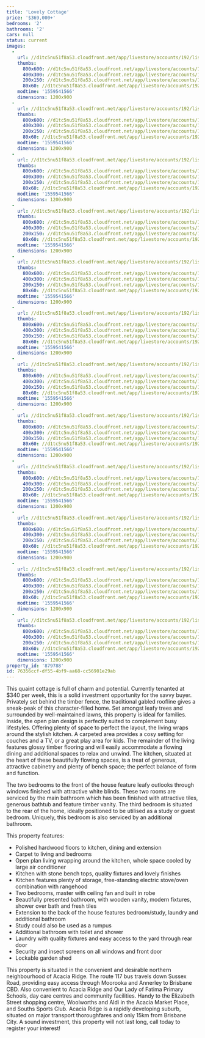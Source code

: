 ```yaml
---
title: 'Lovely Cottage'
price: '$369,000+'
bedrooms: '2'
bathrooms: '2'
cars: null
status: current
images:
  -
    url: //d1tc5nu51f8a53.cloudfront.net/app/livestore/accounts/192/listings/1871295/images/Sussex-44-Front-Dayn_ae02-793b-ad86-336b-a056-a329-f4b9-0587_20190603035848.jpg
    thumbs:
      800x600: //d1tc5nu51f8a53.cloudfront.net/app/livestore/accounts/192/listings/1871295/images/Sussex-44-Front-Dayn_ae02-793b-ad86-336b-a056-a329-f4b9-0587_20190603035848_800x600.jpg
      400x300: //d1tc5nu51f8a53.cloudfront.net/app/livestore/accounts/192/listings/1871295/images/Sussex-44-Front-Dayn_ae02-793b-ad86-336b-a056-a329-f4b9-0587_20190603035848_400x300.jpg
      200x150: //d1tc5nu51f8a53.cloudfront.net/app/livestore/accounts/192/listings/1871295/images/Sussex-44-Front-Dayn_ae02-793b-ad86-336b-a056-a329-f4b9-0587_20190603035848_200x150.jpg
      80x60: //d1tc5nu51f8a53.cloudfront.net/app/livestore/accounts/192/listings/1871295/images/Sussex-44-Front-Dayn_ae02-793b-ad86-336b-a056-a329-f4b9-0587_20190603035848_80x60.jpg
    modtime: '1559541566'
    dimensions: 1200x900
  -
    url: //d1tc5nu51f8a53.cloudfront.net/app/livestore/accounts/192/listings/1871295/images/Sussex-44-Back-Dayne_7c02-262a-4fc8-ac20-149e-f76d-23f3-eaf1_20190603035846.jpg
    thumbs:
      800x600: //d1tc5nu51f8a53.cloudfront.net/app/livestore/accounts/192/listings/1871295/images/Sussex-44-Back-Dayne_7c02-262a-4fc8-ac20-149e-f76d-23f3-eaf1_20190603035846_800x600.jpg
      400x300: //d1tc5nu51f8a53.cloudfront.net/app/livestore/accounts/192/listings/1871295/images/Sussex-44-Back-Dayne_7c02-262a-4fc8-ac20-149e-f76d-23f3-eaf1_20190603035846_400x300.jpg
      200x150: //d1tc5nu51f8a53.cloudfront.net/app/livestore/accounts/192/listings/1871295/images/Sussex-44-Back-Dayne_7c02-262a-4fc8-ac20-149e-f76d-23f3-eaf1_20190603035846_200x150.jpg
      80x60: //d1tc5nu51f8a53.cloudfront.net/app/livestore/accounts/192/listings/1871295/images/Sussex-44-Back-Dayne_7c02-262a-4fc8-ac20-149e-f76d-23f3-eaf1_20190603035846_80x60.jpg
    modtime: '1559541566'
    dimensions: 1200x900
  -
    url: //d1tc5nu51f8a53.cloudfront.net/app/livestore/accounts/192/listings/1871295/images/Sussex-44-Living2-Da_b846-bf89-8b80-3fd6-801d-0d68-2e7c-3714_20190603035901.jpg
    thumbs:
      800x600: //d1tc5nu51f8a53.cloudfront.net/app/livestore/accounts/192/listings/1871295/images/Sussex-44-Living2-Da_b846-bf89-8b80-3fd6-801d-0d68-2e7c-3714_20190603035901_800x600.jpg
      400x300: //d1tc5nu51f8a53.cloudfront.net/app/livestore/accounts/192/listings/1871295/images/Sussex-44-Living2-Da_b846-bf89-8b80-3fd6-801d-0d68-2e7c-3714_20190603035901_400x300.jpg
      200x150: //d1tc5nu51f8a53.cloudfront.net/app/livestore/accounts/192/listings/1871295/images/Sussex-44-Living2-Da_b846-bf89-8b80-3fd6-801d-0d68-2e7c-3714_20190603035901_200x150.jpg
      80x60: //d1tc5nu51f8a53.cloudfront.net/app/livestore/accounts/192/listings/1871295/images/Sussex-44-Living2-Da_b846-bf89-8b80-3fd6-801d-0d68-2e7c-3714_20190603035901_80x60.jpg
    modtime: '1559541566'
    dimensions: 1200x900
  -
    url: //d1tc5nu51f8a53.cloudfront.net/app/livestore/accounts/192/listings/1871295/images/Sussex-44-Living3-Da_6406-e9c9-4fa2-a5e9-98ba-d40b-f91a-ef2b_20190603035859.jpg
    thumbs:
      800x600: //d1tc5nu51f8a53.cloudfront.net/app/livestore/accounts/192/listings/1871295/images/Sussex-44-Living3-Da_6406-e9c9-4fa2-a5e9-98ba-d40b-f91a-ef2b_20190603035859_800x600.jpg
      400x300: //d1tc5nu51f8a53.cloudfront.net/app/livestore/accounts/192/listings/1871295/images/Sussex-44-Living3-Da_6406-e9c9-4fa2-a5e9-98ba-d40b-f91a-ef2b_20190603035859_400x300.jpg
      200x150: //d1tc5nu51f8a53.cloudfront.net/app/livestore/accounts/192/listings/1871295/images/Sussex-44-Living3-Da_6406-e9c9-4fa2-a5e9-98ba-d40b-f91a-ef2b_20190603035859_200x150.jpg
      80x60: //d1tc5nu51f8a53.cloudfront.net/app/livestore/accounts/192/listings/1871295/images/Sussex-44-Living3-Da_6406-e9c9-4fa2-a5e9-98ba-d40b-f91a-ef2b_20190603035859_80x60.jpg
    modtime: '1559541566'
    dimensions: 1200x900
  -
    url: //d1tc5nu51f8a53.cloudfront.net/app/livestore/accounts/192/listings/1871295/images/Sussex-44-Living-Day_6a66-b66a-ea39-0217-8d9c-64ba-f631-743a_20190603035905.jpg
    thumbs:
      800x600: //d1tc5nu51f8a53.cloudfront.net/app/livestore/accounts/192/listings/1871295/images/Sussex-44-Living-Day_6a66-b66a-ea39-0217-8d9c-64ba-f631-743a_20190603035905_800x600.jpg
      400x300: //d1tc5nu51f8a53.cloudfront.net/app/livestore/accounts/192/listings/1871295/images/Sussex-44-Living-Day_6a66-b66a-ea39-0217-8d9c-64ba-f631-743a_20190603035905_400x300.jpg
      200x150: //d1tc5nu51f8a53.cloudfront.net/app/livestore/accounts/192/listings/1871295/images/Sussex-44-Living-Day_6a66-b66a-ea39-0217-8d9c-64ba-f631-743a_20190603035905_200x150.jpg
      80x60: //d1tc5nu51f8a53.cloudfront.net/app/livestore/accounts/192/listings/1871295/images/Sussex-44-Living-Day_6a66-b66a-ea39-0217-8d9c-64ba-f631-743a_20190603035905_80x60.jpg
    modtime: '1559541566'
    dimensions: 1200x900
  -
    url: //d1tc5nu51f8a53.cloudfront.net/app/livestore/accounts/192/listings/1871295/images/Sussex-44-Kitchen-Da_6855-079e-2712-3c86-9557-6986-9588-9962_20190603035855.jpg
    thumbs:
      800x600: //d1tc5nu51f8a53.cloudfront.net/app/livestore/accounts/192/listings/1871295/images/Sussex-44-Kitchen-Da_6855-079e-2712-3c86-9557-6986-9588-9962_20190603035855_800x600.jpg
      400x300: //d1tc5nu51f8a53.cloudfront.net/app/livestore/accounts/192/listings/1871295/images/Sussex-44-Kitchen-Da_6855-079e-2712-3c86-9557-6986-9588-9962_20190603035855_400x300.jpg
      200x150: //d1tc5nu51f8a53.cloudfront.net/app/livestore/accounts/192/listings/1871295/images/Sussex-44-Kitchen-Da_6855-079e-2712-3c86-9557-6986-9588-9962_20190603035855_200x150.jpg
      80x60: //d1tc5nu51f8a53.cloudfront.net/app/livestore/accounts/192/listings/1871295/images/Sussex-44-Kitchen-Da_6855-079e-2712-3c86-9557-6986-9588-9962_20190603035855_80x60.jpg
    modtime: '1559541566'
    dimensions: 1200x900
  -
    url: //d1tc5nu51f8a53.cloudfront.net/app/livestore/accounts/192/listings/1871295/images/Sussex-44-Kitchen2-D_a714-3908-5ab0-51a5-1f4f-fa66-6adf-d0ac_20190603035853.jpg
    thumbs:
      800x600: //d1tc5nu51f8a53.cloudfront.net/app/livestore/accounts/192/listings/1871295/images/Sussex-44-Kitchen2-D_a714-3908-5ab0-51a5-1f4f-fa66-6adf-d0ac_20190603035853_800x600.jpg
      400x300: //d1tc5nu51f8a53.cloudfront.net/app/livestore/accounts/192/listings/1871295/images/Sussex-44-Kitchen2-D_a714-3908-5ab0-51a5-1f4f-fa66-6adf-d0ac_20190603035853_400x300.jpg
      200x150: //d1tc5nu51f8a53.cloudfront.net/app/livestore/accounts/192/listings/1871295/images/Sussex-44-Kitchen2-D_a714-3908-5ab0-51a5-1f4f-fa66-6adf-d0ac_20190603035853_200x150.jpg
      80x60: //d1tc5nu51f8a53.cloudfront.net/app/livestore/accounts/192/listings/1871295/images/Sussex-44-Kitchen2-D_a714-3908-5ab0-51a5-1f4f-fa66-6adf-d0ac_20190603035853_80x60.jpg
    modtime: '1559541566'
    dimensions: 1200x900
  -
    url: //d1tc5nu51f8a53.cloudfront.net/app/livestore/accounts/192/listings/1871295/images/Sussex-44-Study-Dayn_e704-e49a-32da-568b-fc99-45e3-053e-a0f6_20190603035850.jpg
    thumbs:
      800x600: //d1tc5nu51f8a53.cloudfront.net/app/livestore/accounts/192/listings/1871295/images/Sussex-44-Study-Dayn_e704-e49a-32da-568b-fc99-45e3-053e-a0f6_20190603035850_800x600.jpg
      400x300: //d1tc5nu51f8a53.cloudfront.net/app/livestore/accounts/192/listings/1871295/images/Sussex-44-Study-Dayn_e704-e49a-32da-568b-fc99-45e3-053e-a0f6_20190603035850_400x300.jpg
      200x150: //d1tc5nu51f8a53.cloudfront.net/app/livestore/accounts/192/listings/1871295/images/Sussex-44-Study-Dayn_e704-e49a-32da-568b-fc99-45e3-053e-a0f6_20190603035850_200x150.jpg
      80x60: //d1tc5nu51f8a53.cloudfront.net/app/livestore/accounts/192/listings/1871295/images/Sussex-44-Study-Dayn_e704-e49a-32da-568b-fc99-45e3-053e-a0f6_20190603035850_80x60.jpg
    modtime: '1559541566'
    dimensions: 1200x900
  -
    url: //d1tc5nu51f8a53.cloudfront.net/app/livestore/accounts/192/listings/1871295/images/Sussex-44-Bed2-Dayne_a1b1-1501-98b3-94d6-c080-8da0-f9c5-0f4a_20190603035852.jpg
    thumbs:
      800x600: //d1tc5nu51f8a53.cloudfront.net/app/livestore/accounts/192/listings/1871295/images/Sussex-44-Bed2-Dayne_a1b1-1501-98b3-94d6-c080-8da0-f9c5-0f4a_20190603035852_800x600.jpg
      400x300: //d1tc5nu51f8a53.cloudfront.net/app/livestore/accounts/192/listings/1871295/images/Sussex-44-Bed2-Dayne_a1b1-1501-98b3-94d6-c080-8da0-f9c5-0f4a_20190603035852_400x300.jpg
      200x150: //d1tc5nu51f8a53.cloudfront.net/app/livestore/accounts/192/listings/1871295/images/Sussex-44-Bed2-Dayne_a1b1-1501-98b3-94d6-c080-8da0-f9c5-0f4a_20190603035852_200x150.jpg
      80x60: //d1tc5nu51f8a53.cloudfront.net/app/livestore/accounts/192/listings/1871295/images/Sussex-44-Bed2-Dayne_a1b1-1501-98b3-94d6-c080-8da0-f9c5-0f4a_20190603035852_80x60.jpg
    modtime: '1559541566'
    dimensions: 1200x900
  -
    url: //d1tc5nu51f8a53.cloudfront.net/app/livestore/accounts/192/listings/1871295/images/Sussex-44-Bed1-Dayne_75a8-e57b-b342-4e8b-caa8-0d10-a971-313b_20190603035912.jpg
    thumbs:
      800x600: //d1tc5nu51f8a53.cloudfront.net/app/livestore/accounts/192/listings/1871295/images/Sussex-44-Bed1-Dayne_75a8-e57b-b342-4e8b-caa8-0d10-a971-313b_20190603035912_800x600.jpg
      400x300: //d1tc5nu51f8a53.cloudfront.net/app/livestore/accounts/192/listings/1871295/images/Sussex-44-Bed1-Dayne_75a8-e57b-b342-4e8b-caa8-0d10-a971-313b_20190603035912_400x300.jpg
      200x150: //d1tc5nu51f8a53.cloudfront.net/app/livestore/accounts/192/listings/1871295/images/Sussex-44-Bed1-Dayne_75a8-e57b-b342-4e8b-caa8-0d10-a971-313b_20190603035912_200x150.jpg
      80x60: //d1tc5nu51f8a53.cloudfront.net/app/livestore/accounts/192/listings/1871295/images/Sussex-44-Bed1-Dayne_75a8-e57b-b342-4e8b-caa8-0d10-a971-313b_20190603035912_80x60.jpg
    modtime: '1559541566'
    dimensions: 1200x900
  -
    url: //d1tc5nu51f8a53.cloudfront.net/app/livestore/accounts/192/listings/1871295/images/Sussex-44-Bathroom-D_41d6-44e3-4cfc-0603-733b-b0c8-eddc-a756_20190603035909.jpg
    thumbs:
      800x600: //d1tc5nu51f8a53.cloudfront.net/app/livestore/accounts/192/listings/1871295/images/Sussex-44-Bathroom-D_41d6-44e3-4cfc-0603-733b-b0c8-eddc-a756_20190603035909_800x600.jpg
      400x300: //d1tc5nu51f8a53.cloudfront.net/app/livestore/accounts/192/listings/1871295/images/Sussex-44-Bathroom-D_41d6-44e3-4cfc-0603-733b-b0c8-eddc-a756_20190603035909_400x300.jpg
      200x150: //d1tc5nu51f8a53.cloudfront.net/app/livestore/accounts/192/listings/1871295/images/Sussex-44-Bathroom-D_41d6-44e3-4cfc-0603-733b-b0c8-eddc-a756_20190603035909_200x150.jpg
      80x60: //d1tc5nu51f8a53.cloudfront.net/app/livestore/accounts/192/listings/1871295/images/Sussex-44-Bathroom-D_41d6-44e3-4cfc-0603-733b-b0c8-eddc-a756_20190603035909_80x60.jpg
    modtime: '1559541566'
    dimensions: 1200x900
  -
    url: //d1tc5nu51f8a53.cloudfront.net/app/livestore/accounts/192/listings/1871295/images/Sussex-44-Block-Dayn_cf5a-debf-7648-ba26-6b2c-e23e-4fcc-26a6_20190603035905.jpg
    thumbs:
      800x600: //d1tc5nu51f8a53.cloudfront.net/app/livestore/accounts/192/listings/1871295/images/Sussex-44-Block-Dayn_cf5a-debf-7648-ba26-6b2c-e23e-4fcc-26a6_20190603035905_800x600.jpg
      400x300: //d1tc5nu51f8a53.cloudfront.net/app/livestore/accounts/192/listings/1871295/images/Sussex-44-Block-Dayn_cf5a-debf-7648-ba26-6b2c-e23e-4fcc-26a6_20190603035905_400x300.jpg
      200x150: //d1tc5nu51f8a53.cloudfront.net/app/livestore/accounts/192/listings/1871295/images/Sussex-44-Block-Dayn_cf5a-debf-7648-ba26-6b2c-e23e-4fcc-26a6_20190603035905_200x150.jpg
      80x60: //d1tc5nu51f8a53.cloudfront.net/app/livestore/accounts/192/listings/1871295/images/Sussex-44-Block-Dayn_cf5a-debf-7648-ba26-6b2c-e23e-4fcc-26a6_20190603035905_80x60.jpg
    modtime: '1559541566'
    dimensions: 1200x900
property_id: '879788'
id: 76356ccf-df55-4bf9-aa68-cc56901e29ab
---
```

This quaint cottage is full of charm and potential. Currently tenanted at $340 per week, this is a solid investment opportunity for the savvy buyer. Privately set behind the timber fence, the traditional gabled roofline gives a sneak-peak of this character-filled home. Set amongst leafy trees and surrounded by well-maintained lawns, this property is ideal for families. Inside, the open plan design is perfectly suited to complement busy lifestyles. Offering plenty of space to perfect the layout, the living wraps around the stylish kitchen. A carpeted area provides a cosy setting for couches and a TV, or a great play area for kids. The remainder of the living features glossy timber flooring and will easily accommodate a flowing dining and additional spaces to relax and unwind. The kitchen, situated at the heart of these beautifully flowing spaces, is a treat of generous, attractive cabinetry and plenty of bench space; the perfect balance of form and function.

The two bedrooms to the front of the house feature leafy outlooks through windows finished with attractive white blinds. These two rooms are serviced by the main bathroom which has been finished with attractive tiles, generous bathtub and feature timber vanity. The third bedroom is situated to the rear of the home, ideally positioned to be utilised as a study or guest bedroom. Uniquely, this bedroom is also serviced by an additional bathroom. 

This property features:

*  Polished hardwood floors to kitchen, dining and extension
*  Carpet to living and bedrooms
*  Open plan living wrapping around the kitchen, whole space cooled by large air conditioner
*  Kitchen with stone bench tops, quality fixtures and lovely finishes
*  Kitchen features plenty of storage, free-standing electric stove/oven combination with rangehood
*  Two bedrooms, master with ceiling fan and built in robe
*  Beautifully presented bathroom, with wooden vanity, modern fixtures, shower over bath and fresh tiles
*  Extension to the back of the house features bedroom/study, laundry and additional bathroom
*  Study could also be used as a rumpus
*  Additional bathroom with toilet and shower 
*  Laundry with quality fixtures and easy access to the yard through rear door
*  Security and insect screens on all windows and front door
*  Lockable garden shed

This property is situated in the convenient and desirable northern neighbourhood of Acacia Ridge. The route 117 bus travels down Sussex Road, providing easy access through Moorooka and Annerley to Brisbane CBD. Also convenient to Acacia Ridge and Our Lady of Fatima Primary Schools, day care centres and community facilities. Handy to the Elizabeth Street shopping centre, Woolworths and Aldi in the Acacia Market Place, and Souths Sports Club. Acacia Ridge is a rapidly developing suburb, situated on major transport thoroughfares and only 15km from Brisbane City. A sound investment, this property will not last long, call today to register your interest!